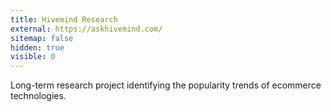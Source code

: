 ```yaml
---
title: Hivemind Research
external: https://askhivemind.com/
sitemap: false
hidden: true
visible: 0
---
```

Long-term research project identifying the popularity trends of ecommerce technologies.
